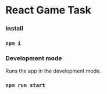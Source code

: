 # React Game Task

### Install

### `npm i`

### Development mode

Runs the app in the development mode.

### `npm run start`
